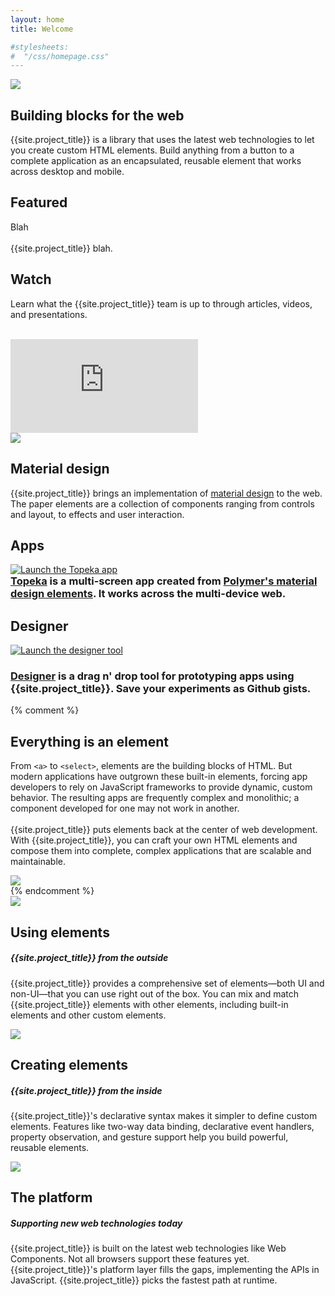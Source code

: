 ```yaml
---
layout: home
title: Welcome

#stylesheets:
#  "/css/homepage.css"
---
```


<!-- page specific stylesheet needs to be inline to the page so ajax injects it. -->
<link rel="stylesheet" href="/css/homepage.css" shim-shadowdom>

<section id="future" class="main-bg">
  <div class="panel left">
    <img src="/images/logos/p-logo.svg">
    <summary>
      <h1>Building blocks for the web</h1>
      <p>{{site.project_title}} is a library that uses the latest web technologies to let you create custom HTML elements. Build anything from a button to a complete application as an encapsulated, reusable element that works across desktop and mobile.</p>
      <a href="/docs/start/getting-the-code.html">
        <paper-button icon="archive" label="Get {{site.project_title}}" raisedButton unresolved></paper-button>
      </a>
      <a href="/docs/start/usingelements.html">
        <paper-button icon="arrow-forward" label="Get started" raisedButton unresolved></paper-button>
      </a>
      <a href="https://github.com/polymer">
        <paper-button class="github" iconSrc="/images/picons/ic_social_github.png" label="View on Github" unresolved></paper-button>
      </a>
    </summary>
  </div>
</section>

<section id="featured">
  <div class="panel right">
    <feature-carousel interval="5" flex style="height:400px;" unresolved>
      <div>
        <summary>
          <h1>Featured</h1>
          <p>Blah
          <br><br>
          {{site.project_title}} blah.</p>
          <a href="/docs/start/everything.html">
            <paper-button icon="arrow-forward" label="Learn more"></paper-button>
          </a>
        </summary>
      </div>
      <div>
        <summary>
          <h1>Watch</h1>
          <p>Learn what the {{site.project_title}} team is up to through articles, videos, and presentations.
          <br><br>
          <a href="/resources/video.html">
            <paper-button icon="arrow-forward" label="See more"></paper-button>
          </a>
          </p>
        </summary>
        <div class="video" self-center>
          <iframe src="https://www.youtube.com/embed/videoseries?list=PLRAVCSU_HVYu-zlRaqArF8Ytwz1jlMOIM&theme=light&controls=0" frameborder="0" allowfullscreen></iframe>
        </div>
      </div>
    </feature-carousel>
  </div>
</section>

<section id="sampler" class="main-purple">
  <div class="panel left">
    <a href="/components/paper-elements/demo.html" target="_blank"><img src="/images/sampler.png"></a>
    <summary>
      <h1>Material design</h1>
      <p>{{site.project_title}} brings an implementation of <a href="http://google.com/design/spec">material design</a> to the web. The paper elements are a collection of components ranging from controls and layout, to effects and user interaction.</p>
      <a href="/docs/polymer/material.html">
        <paper-button icon="arrow-forward" label="Take a spin"></paper-button>
      </a>
    </summary>
  </div>
</section>

<section id="apps">
  <div class="panel">
    <summary>
      <h1>Apps</h1>
      <a href="/apps/topeka/" target="_blank">
        <img src="/images/topeka_small.png" alt="Launch the Topeka app" title="Launch the Topeka app">
      </a>
      <div>
        <h3 style="margin:0">
        <a href="/apps/topeka/" target="_blank">Topeka</a> is a multi-screen app created from <a href="/docs/polymer/material.html">Polymer's material design elements</a>. It works across the multi-device web.
        </h3>
        <!-- <a href="/apps/topeka" target="_blank">
          <paper-button icon="arrow-forward" label="Try it" raisedButton></paper-button>
        </a> -->
      </div>
    </summary>
  </div>
</section>

<section id="designer">
  <nav class="bar" layout horizontal>
    <!-- <a href="#designer" flex>Return to the elegance of the element</a> -->
  </nav>
  <div class="panel">
    <summary>
      <h1>Designer</h1>
      <a href="/tools/designer/#391b62346ab74dc8ca2c" target="_blank">
        <img src="/images/designer_screenshot.png" class="cover" alt="Launch the designer tool" title="Launch the designer tool">
      </a>
      <div>
        <h3>
        <a href="/tools/designer/#391b62346ab74dc8ca2c" target="_blank">Designer</a> is a drag n' drop tool for prototyping apps using {{site.project_title}}. Save your experiments as Github gists.
        </h3>
        <!-- <a href="/tools/designer/#391b62346ab74dc8ca2c" target="_blank">
          <paper-button icon="arrow-forward" label="Try it" raisedButton></paper-button>
        </a> -->
      </div>
    </summary>
  </div>
</section>

{% comment %}
<section id="everything-element" class="main-purple">
  <!-- <nav class="bar" flexbox>
    <a href="#everything-element" flex>Return to the elegance of the element</a>
  </nav> -->
  <div class="panel right">
    <summary>
      <h1>Everything is an element</h1>
      <p>From <code>&lt;a&gt;</code> to <code>&lt;select&gt;</code>, elements are the building blocks of HTML. But modern applications have outgrown these built-in elements, forcing app developers to rely on JavaScript frameworks to provide dynamic, custom behavior.  The resulting apps are frequently complex and monolithic; a component developed for one may not work in another.
      <br><br>
      {{site.project_title}} puts elements back at the center of web development. With {{site.project_title}}, you can craft your own HTML elements and compose them into complete, complex applications that are scalable and maintainable.</p>
      <a href="/docs/start/everything.html">
        <paper-button icon="arrow-forward" label="Learn more"></paper-button>
      </a>
    </summary>
    <img src="/images/logos/p-elements.svg">
  </div>
</section>
{% endcomment %}

<section id="architecture">
  <nav class="bar" layout horizontal>
    <!-- <a href="#designer" flex>Return to the elegance of the element</a> -->
  </nav>
 <!--  <nav class="bar" flexbox>
    <a href="#architecture">The architecture of {{site.project_title}}</a>
  </nav> -->
  <div class="panel">
    <summary>
      <div class="box">
        <img src="/images/logos/p-elements.svg">
      </div>
      <h1 class="elements-using">Using elements</h1>
      <h5>{{site.project_title}} from the outside</h5>
      <p>{{site.project_title}} provides a comprehensive set of elements—both UI and non-UI—that you can use right out of the box. You can mix and match {{site.project_title}} elements with other elements, including built-in elements and other custom elements.</p>
      <a href="/docs/start/usingelements.html">
        <paper-button icon="arrow-forward" label="Use our elements"></paper-button>
      </a>
    </summary>
    <summary>
      <div class="box">
        <img src="/images/logos/p-create-elements.svg">
      </div>
      <h1 class="elements-creating">Creating elements</h1>
      <h5>{{site.project_title}} from the inside</h5>
      <p>{{site.project_title}}'s declarative syntax makes it simpler to define custom elements. Features like two-way data binding, declarative event handlers, property observation, and gesture support help you build powerful, reusable elements.</p>
      <a href="/docs/start/creatingelements.html">
        <paper-button icon="arrow-forward" label="Build your own"></paper-button>
      </a>
    </summary>
    <summary>
      <div class="box">
        <img src="/images/logos/p-platform.svg">
      </div>
      <h1 class="platform">The platform</h1>
      <h5>Supporting new web technologies today</h5>
      <p>{{site.project_title}} is built on the latest web technologies like Web Components. Not all browsers support these features yet. {{site.project_title}}'s platform layer fills the gaps, implementing the APIs in JavaScript. {{site.project_title}} picks the fastest path at runtime.</p>
      <a href="/docs/start/platform.html">
        <paper-button icon="arrow-forward" label="Use the platform"></paper-button>
      </a>
    </summary>
  </div>
</section>
